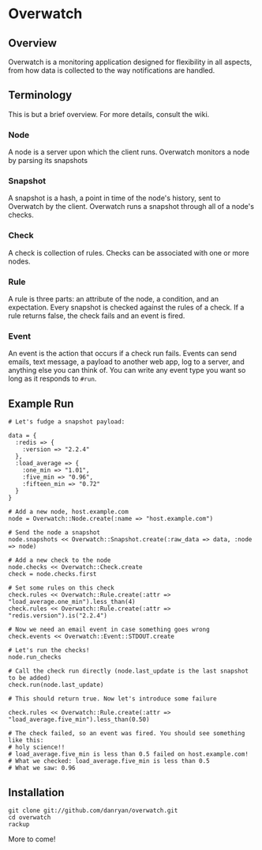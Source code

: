 # Overwatch

## Overview

Overwatch is a monitoring application designed for flexibility in all aspects, from how data is collected to the way notifications are handled.

## Terminology

This is but a brief overview. For more details, consult the wiki.

### Node

A node is a server upon which the client runs. Overwatch monitors a node by parsing its snapshots

### Snapshot

A snapshot is a hash, a point in time of the node's history, sent to Overwatch by the client. Overwatch runs a snapshot through all of a node's checks.

### Check

A check is collection of rules. Checks can be associated with one or more nodes.

### Rule

A rule is three parts: an attribute of the node, a condition, and an expectation. Every snapshot is checked against the rules of a check. If a rule returns false, the check fails and an event is fired.

### Event

An event is the action that occurs if a check run fails. Events can send emails, text message, a payload to another web app, log to a server, and anything else you can think of. You can write any event type you want so long as it responds to `#run`.

## Example Run


    # Let's fudge a snapshot payload:

    data = { 
      :redis => {
        :version => "2.2.4"
      },
      :load_average => { 
        :one_min => "1.01", 
        :five_min => "0.96", 
        :fifteen_min => "0.72"
      }
    }

    # Add a new node, host.example.com
    node = Overwatch::Node.create(:name => "host.example.com")
    
    # Send the node a snapshot
    node.snapshots << Overwatch::Snapshot.create(:raw_data => data, :node => node)

    # Add a new check to the node
    node.checks << Overwatch::Check.create
    check = node.checks.first
    
    # Set some rules on this check
    check.rules << Overwatch::Rule.create(:attr => "load_average.one_min").less_than(4)
    check.rules << Overwatch::Rule.create(:attr => "redis.version").is("2.2.4")

    # Now we need an email event in case something goes wrong
    check.events << Overwatch::Event::STDOUT.create
    
    # Let's run the checks!
    node.run_checks
    
    # Call the check run directly (node.last_update is the last snapshot to be added)
    check.run(node.last_update)
    
    # This should return true. Now let's introduce some failure
    
    check.rules << Overwatch::Rule.create(:attr => "load_average.five_min").less_than(0.50)
    
    # The check failed, so an event was fired. You should see something like this:
    # holy science!!
    # load_average.five_min is less than 0.5 failed on host.example.com!
    # What we checked: load_average.five_min is less than 0.5
    # What we saw: 0.96
    
## Installation

    git clone git://github.com/danryan/overwatch.git
    cd overwatch
    rackup
    
More to come!